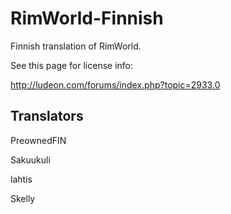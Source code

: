 # RimWorld-Finnish

Finnish translation of RimWorld.

See this page for license info:

http://ludeon.com/forums/index.php?topic=2933.0

## Translators

PreownedFIN

Sakuukuli

lahtis

Skelly